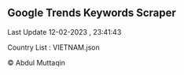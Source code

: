 

## Google Trends Keywords Scraper 
 
Last Update 12-02-2023 , 23:41:43

Country List :
VIETNAM.json



© Abdul Muttaqin 

